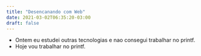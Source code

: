 ```yaml
---
title: "Desencanando com Web"
date: 2021-03-02T06:35:20-03:00
draft: false
---
```


- Ontem eu estudei outras tecnologias e nao consegui trabalhar no printf.
- Hoje vou trabalhar no printf.
